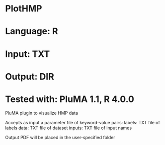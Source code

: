 # PlotHMP
# Language: R
# Input: TXT
# Output: DIR
# Tested with: PluMA 1.1, R 4.0.0

PluMA plugin to visualize HMP data

Accepts as input a parameter file of keyword-value pairs:
labels: TXT file of labels
data: TXT file of dataset
inputs: TXT file of input names

Output PDF will be placed in the user-specified folder
